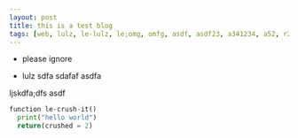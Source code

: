 ```yaml
---
layout: post
title: this is a test blog
tags: [web, lulz, le-lulz, le;omg, omfg, asdf, asdf23, a341234, a52, r2344, a12, a123, f123, asdf55555, asd2222]
---
```


- please ignore

- lulz
    sdfa
    sdafaf
    asdfa

ljskdfa;dfs
asdf

```python
function le-crush-it()
  print("hello world")
  return(crushed = 2)
```
